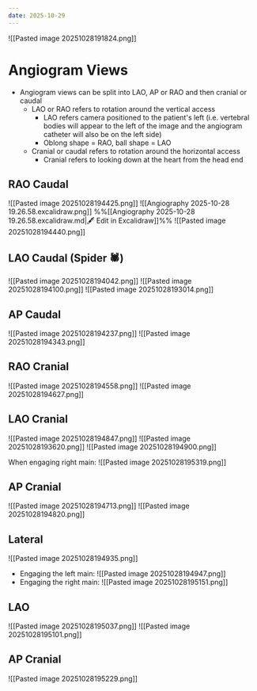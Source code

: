 ```yaml
---
date: 2025-10-29
---
```

![[Pasted image 20251028191824.png]]
# Angiogram Views
- Angiogram views can be split into LAO, AP or RAO and then cranial or caudal
	- LAO or RAO refers to rotation around the vertical access
		- LAO refers camera positioned to the patient's left (i.e. vertebral bodies will appear to the left of the image and the angiogram catheter will also be on the left side)
		- Oblong shape = RAO, ball shape = LAO
	- Cranial or caudal refers to rotation around the horizontal access
		- Cranial refers to looking down at the heart from the head end
## RAO Caudal
![[Pasted image 20251028194425.png]]
![[Angiography 2025-10-28 19.26.58.excalidraw.png]]
%%[[Angiography 2025-10-28 19.26.58.excalidraw.md|🖋 Edit in Excalidraw]]%%
![[Pasted image 20251028194440.png]]
## LAO Caudal (Spider 🕷️)
![[Pasted image 20251028194042.png]]
![[Pasted image 20251028194100.png]]
![[Pasted image 20251028193014.png]]
## AP Caudal
![[Pasted image 20251028194237.png]]
![[Pasted image 20251028194343.png]]
## RAO Cranial
![[Pasted image 20251028194558.png]]
![[Pasted image 20251028194627.png]]
## LAO Cranial
![[Pasted image 20251028194847.png]]
![[Pasted image 20251028193620.png]]
![[Pasted image 20251028194900.png]]

When engaging right main:
![[Pasted image 20251028195319.png]]
## AP Cranial
![[Pasted image 20251028194713.png]]
![[Pasted image 20251028194820.png]]
## Lateral
![[Pasted image 20251028194935.png]]
- Engaging the left main:
	![[Pasted image 20251028194947.png]]
- Engaging the right main:
	![[Pasted image 20251028195151.png]]
## LAO
![[Pasted image 20251028195037.png]]
![[Pasted image 20251028195101.png]]
## AP Cranial
![[Pasted image 20251028195229.png]]